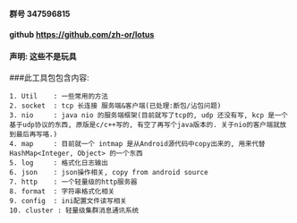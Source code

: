 
#### 群号 347596815
#### github https://github.com/zh-or/lotus

#### 声明: 这些不是玩具

###此工具包包含内容:

    1. Util    : 一些常用的方法
    2. socket  : tcp 长连接 服务端&客户端(已处理:断包/沾包问题)
    3. nio     : java nio 的服务端框架(目前就写了tcp的, udp 还没有写, kcp 是一个基于udp协议的东西, 原版是c/c++写的, 有空了再写个java版本的. 关于nio的客户端就放到最后再写咯.)
    4. map     : 目前就一个 intmap 是从Android源代码中copy出来的, 用来代替 HashMap<Integer, Object> 的一个东西
    5. log     : 格式化日志输出
    6. json    : json操作相关, copy from android source
    7. http    : 一个轻量级的http服务器
    8. format  : 字符串格式化相关
    9. config  : ini配置文件读写相关
    10. cluster : 轻量级集群消息通讯系统
